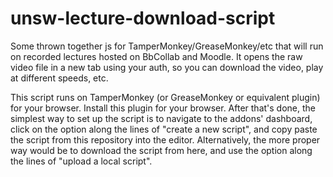 # unsw-lecture-download-script
Some thrown together js for TamperMonkey/GreaseMonkey/etc that will run on recorded lectures hosted on BbCollab and Moodle.  It opens the raw video file in a new tab using your auth, so you can download the video, play at different speeds, etc.

This script runs on TamperMonkey (or GreaseMonkey or equivalent plugin) for your browser.  Install this plugin for your browser.  After that's done, the simplest way to set up the script is to navigate to the addons' dashboard, click on the option along the lines of "create a new script", and copy paste the script from this repository into the editor.  Alternatively, the more proper way would be to download the script from here, and use the option along the lines of "upload a local script".
